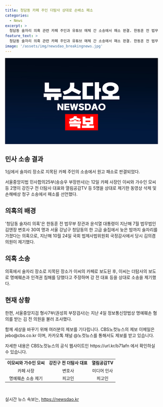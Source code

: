 ```yaml
---
title: 청담동 카페 주인 더탐사 상대로 손배소 패소
categories:
  - News
excerpt: >
  청담동 술자리 의혹 관련 카페 주인과 유튜브 매체 간 소송에서 패소 판결. 한동훈 전 법무부 장관과 윤석열 대통령의 의혹 관련 소송에서 피소인 판단. 또한, 형사7부가 김 전 의원을 명예훼손 혐의로 조사 중. CBS노컷뉴스는 제보를 기다림. (문의: jebo@cbs.co.kr, @노컷뉴스) [자세히보기] (https://url.kr/b71afn)
feature_text: >
  청담동 술자리 의혹 관련 카페 주인과 유튜브 매체 간 소송에서 패소 판결. 한동훈 전 법무부 장관과 윤석열 대통령의 의혹 관련 소송에서 피소인 판단. 또한, 형사7부가 김 전 의원을 명예훼손 혐의로 조사 중. CBS노컷뉴스는 제보를 기다림. (문의: jebo@cbs.co.kr, @노컷뉴스) [자세히보기] (https://url.kr/b71afn)
image: '/assets/img/newsdao_breakingnews.jpg'
---
```


<p><img src="/assets/img/newsdao_breakingnews.jpg" alt="bookingtag 속보" /></p>

<h2 data-ke-size="size26">민사 소송 결과</h2>

<p data-ke-size="size16">1심에서 술자리 장소로 지목된 카페 주인의 소송에서 원고 패소로 판결되었다.</p>

<p data-ke-size="size16">서울중앙지법 민사합의25부(송승우 부장판사)는 12일 카페 사장인 이씨와 가수인 모씨 등 2명이 강진구 전 더탐사 대표와 열림공감TV 등 5명을 상대로 제기한 동영상 삭제 및 손해배상 청구 소송에서 패소를 선언했다.</p>

<h2 data-ke-size="size26">의혹의 배경</h2>

<p data-ke-size="size16">'청담동 술자리 의혹'은 한동훈 전 법무부 장관과 윤석열 대통령이 지난해 7월 법무법인 김앤장 변호사 30여 명과 서울 강남구 청담동의 한 고급 술집에서 늦은 밤까지 술자리를 가졌다는 의혹으로, 지난해 10월 24일 국회 법제사법위원회 국정감사에서 당시 김의겸 의원이 제기했다.</p>

<h2 data-ke-size="size26">의혹 소송</h2>

<p data-ke-size="size16">의혹에서 술자리 장소로 지목된 장소가 이씨의 카페로 보도된 후, 이씨는 더탐사의 보도로 명예훼손과 인격권 침해를 당했다고 주장하며 강 전 대표 등을 상대로 소송을 제기했다.</p>

<h2 data-ke-size="size26">현재 상황</h2>

<p data-ke-size="size16">한편, 서울중앙지검 형사7부(권성희 부장검사)는 지난 4일 정보통신망법상 명예훼손 혐의를 받는 김 전 의원을 불러 조사했다.</p>

<p data-ke-size="size16">함께 세상을 바꾸기 위해 여러분의 제보를 기다립니다. CBS노컷뉴스의 제보 이메일은 jebo@cbs.co.kr 이며, 카카오톡 채널 @노컷뉴스를 통해서도 제보를 받고 있습니다.</p>

<p data-ke-size="size16">자세한 내용은 CBS노컷뉴스의 공식 웹사이트인 https://url.kr/b71afn 에서 확인하실 수 있습니다.</p>

<table>
    <tbody>
        <tr>
            <td style="text-align: center; height: 17px;"><b>이모씨와 가수인 모씨</b></td>
            <td style="text-align: center; height: 17px;"><b>강진구 전 더탐사 대표</b></td>
            <td style="text-align: center; height: 17px;"><b>열림공감TV</b></td>
        </tr>
        <tr>
            <td style="text-align: center; height: 17px;">카페 사장</td>
            <td style="text-align: center; height: 17px;">변호사</td>
            <td style="text-align: center; height: 17px;">미디어 인사</td>
        </tr>
        <tr>
            <td style="text-align: center; height: 17px;">명예훼손 소송 제기</td>
            <td style="text-align: center; height: 17px;">피고인</td>
            <td style="text-align: center; height: 17px;">피고인</td>
        </tr>
    </tbody>
</table>

<p data-ke-size="size16">&nbsp;</p>
실시간 뉴스 속보는, <a href="https://newsdao.kr" rel="dofollow">https://newsdao.kr</a>


